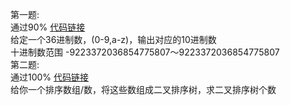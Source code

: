 第一题:  
通过90% [代码链接](./36进制.cpp)  
给定一个36进制数，(0-9,a-z)，输出对应的10进制数  
十进制数范围 -9223372036854775807～9223372036854775807  
第二题:  
通过100% [代码链接](./二叉树种类.cpp)  
给你一个排序数组/数，将这些数组成二叉排序树，求二叉排序树个数  
